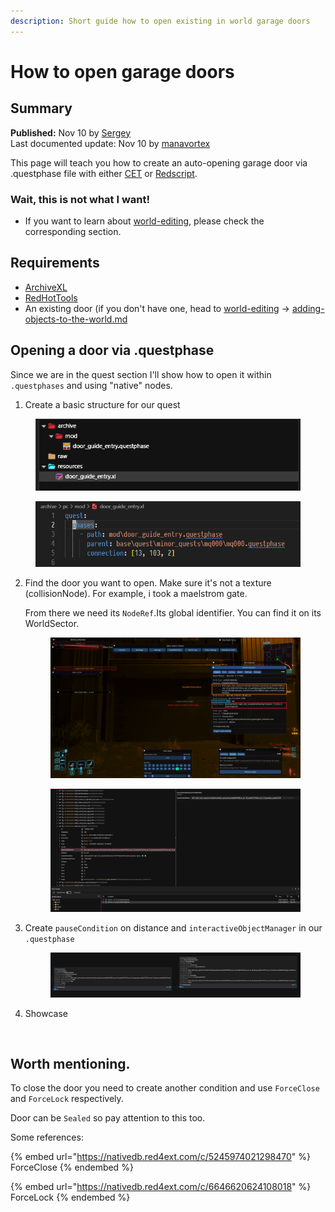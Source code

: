 ```yaml
---
description: Short guide how to open existing in world garage doors
---
```


# How to open garage doors

## Summary

**Published:** Nov 10 by [Sergey](https://app.gitbook.com/u/N691cVEMA0Nmecc6QHIAM73aI0z1 "mention")\
Last documented update: Nov 10 by [manavortex](https://app.gitbook.com/u/NfZBoxGegfUqB33J9HXuCs6PVaC3 "mention")

This page will teach you how to create an auto-opening garage door via .questphase file with either [CET](https://app.gitbook.com/o/-MP5ijqI11FeeX7c8-N8/s/-MP5jWcLZLbbbzO-\_ua1-887967055/) or [Redscript](https://app.gitbook.com/o/-MP5ijqI11FeeX7c8-N8/s/-McniwB8YOK2HnJ7SYg\_/).

### Wait, this is not what I want!

* If you want to learn about [world-editing](../world-editing/ "mention"), please check the corresponding section.

## Requirements

* [ArchiveXL](../../for-mod-creators-theory/core-mods-explained/archivexl/)
* [RedHotTools](../../for-mod-creators-theory/modding-tools/redhottools/)
* An existing door (if you don't have one, head to [world-editing](../world-editing/ "mention") -> [adding-objects-to-the-world.md](../world-editing/adding-objects-to-the-world.md "mention")

## Opening a door via .questphase

Since we are in the quest section I'll show how to open it within `.questphases` and using "native" nodes.

1. &#x20;Create a basic structure for our quest

<figure><img src="../../.gitbook/assets/image (1).png" alt=""><figcaption></figcaption></figure>

<figure><img src="../../.gitbook/assets/image (11).png" alt=""><figcaption></figcaption></figure>

2.  Find the door you want to open. Make sure it's not a texture (collisionNode). For example, i took a maelstrom gate.

    From there we need its `NodeRef`.Its global identifier. You can find it on its WorldSector.

    <figure><img src="../../.gitbook/assets/image (5).png" alt=""><figcaption></figcaption></figure>

    <figure><img src="../../.gitbook/assets/image (9).png" alt=""><figcaption></figcaption></figure>


3.  Create `pauseCondition` on distance and `interactiveObjectManager` in our `.questphase`&#x20;



    <figure><img src="../../.gitbook/assets/image.png" alt=""><figcaption></figcaption></figure>
4.  Showcase&#x20;

    <figure><img src="../../.gitbook/assets/output.gif" alt=""><figcaption></figcaption></figure>



## Worth mentioning.

To close the door you need to create another condition and use `ForceClose` and `ForceLock` respectively.

Door can be `Sealed` so pay attention to this too.

Some references:

{% embed url="https://nativedb.red4ext.com/c/5245974021298470" %}
ForceClose
{% endembed %}

{% embed url="https://nativedb.red4ext.com/c/6646620624108018" %}
ForceLock
{% endembed %}
